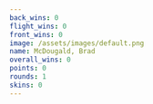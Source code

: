 ```yaml
---
back_wins: 0
flight_wins: 0
front_wins: 0
image: /assets/images/default.png
name: McDougald, Brad
overall_wins: 0
points: 0
rounds: 1
skins: 0
---
```

